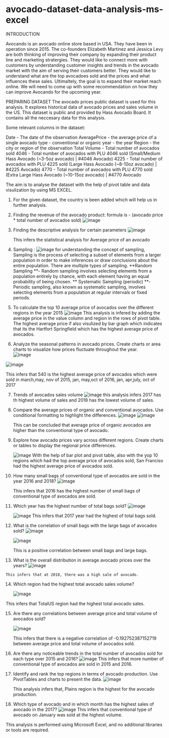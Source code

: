 # avocado-dataset-data-analysis-ms-excel
INTRODUCTION 

Avocando is an avocado online store based in USA. They have been in operation since 2015. The co-founders Elizabeth Martinez and Jessica Levy are both thinking of improving their company by expanding their product line and marketing stratergies. They would like to connect more with customers by understanding customer insights and trends in the avocado market with the aim of serving their customers better. They would like to understand what are the top avocadoes sold and the prices and what influences these sales. Ultimaltely, the goal is to expand their market reach online. We will need to come up with some recommendation on how they can improve Avocando for the upcoming year.

PREPARING DATASET 
The avocado prices public dataset is used for this analysis. It explores historical data of avocado prices and sales volume in the US. This dataset is public and provided by Hass Avocado Board. It contains all the neccesary data for this analysis.

Some relevant columns in the dataset:

Date - The date of the observation
AveragePrice - the average price of a single avocado
type - conventional or organic
year - the year
Region - the city or region of the observation
Total Volume - Total number of avocados sold
4046 - Total number of avocados with PLU 4046 sold (Small/Medium Hass Avocado (~3-5oz avocado) | #4046 Avocado)
4225 - Total number of avocados with PLU 4225 sold (Large Hass Avocado (~8-10oz avocado) | #4225 Avocado)
4770 - Total number of avocados with PLU 4770 sold (Extra Large Hass Avocado (~10-15oz avocado) | #4770 Avocado

The aim is to analyse the dataset with the help of pivot table and data visulization by using MS EXCEL.

  1. For the given dataset, the country is been added which will help us in further analysis.
  2. Finding the revenue of the avocado product: formula is - (avocado price * total number of avocados sold)
       ![image](https://github.com/sahanavenkatesh242/avocado-dataset-data-analysis-ms-excel/assets/157820520/573c50d4-ff58-4fa6-97a0-8b662f26a029)

  3. Finding the descriptive analysis for certain parameters
       ![image](https://github.com/sahanavenkatesh242/avocado-dataset-data-analysis-ms-excel/assets/157820520/1b41080d-dba3-4f26-8423-689d95a44f85)

     This infers the statistical analysis for Average price of an avocado
  4. Sampling :
       ![image](https://github.com/sahanavenkatesh242/avocado-dataset-data-analysis-ms-excel/assets/157820520/d33d32fe-9b06-4bb5-b561-77ae9bbc35cf)
    for understanding the concept of sampling, Sampling is the process of selecting a subset of elements from a larger population in order to make inferences or draw conclusions about the entire population.
    There are multiple types of sampling.
    **Random Sampling **- Random sampling involves selecting elements from a population entirely by chance, with each element having an equal probability of being chosen.
   ** Systematic Sampling (periodic) **- Periodic sampling, also known as systematic sampling, involves selecting elements from a population at regular intervals or fixed periods.

  5. To calculate the top 10 average price of avocados over the different regions in the year 2015
       ![image](https://github.com/sahanavenkatesh242/avocado-dataset-data-analysis-ms-excel/assets/157820520/3dfcb1f5-49d5-4e45-a875-014daae66f03)
      This analysis is infered by adding the average price in the value column and region in the rows of pivot table. The highest average price if also visulized by bar graph which indicates that its the Hartfort       Springfield which has the highest average price of avocados.
  6. Analyze the seasonal patterns in avocado prices. Create  charts or area charts to visualize how prices fluctuate throughout the year.  
![image](https://github.com/sahanavenkatesh242/avocado-dataset-data-analysis-ms-excel/assets/157820520/39bd9ea1-dcb4-4651-a2f8-fc801b48dd44)

![image](https://github.com/sahanavenkatesh242/avocado-dataset-data-analysis-ms-excel/assets/157820520/a0bf5f68-8c91-4fef-808c-c0633a8e7088)

  This infers that 540 is the highest average price of avocados which were sold in march,may, nov of 2015, jan, may,oct of 2016, jan, apr,july, oct of 2017 

  7. Trends of avocados sales volume
     ![image](https://github.com/sahanavenkatesh242/avocado-dataset-data-analysis-ms-excel/assets/157820520/1628c6f2-3a6e-473e-88f9-1ace9fe67d1f)
      this analysis infers 2017 has th highest volume of sales and 2018 has the lowest volume of sales.

  8. Compare the average prices of organic and conventional avocados. Use conditional formatting to highlight the differences.
       ![image](https://github.com/sahanavenkatesh242/avocado-dataset-data-analysis-ms-excel/assets/157820520/d84f5e28-919a-447c-8496-a59bddcf625a)
        ![image](https://github.com/sahanavenkatesh242/avocado-dataset-data-analysis-ms-excel/assets/157820520/04a584f5-4c0a-4c43-842d-260039ae6bf2)

     This can be concluded that average price of organic avocados are higher than the conventional type of avocado.

  9. Explore how avocado prices vary across different regions. Create charts or tables to display the regional price differences.

      ![image](https://github.com/sahanavenkatesh242/avocado-dataset-data-analysis-ms-excel/assets/157820520/70218494-ce9e-4c09-b18d-ed1677b65808)
      With the help of bar plot and pivot table, also with the yop 10 regions which had the top average price of avocados sold, San Franciso had the highest average price of avocados sold.

  10. How many small bags of conventional type of avocados are sold in the year 2016 and 2018?
      ![image](https://github.com/sahanavenkatesh242/avocado-dataset-data-analysis-ms-excel/assets/157820520/457ba14f-d1b9-402d-ad81-3b680cc67c2d)

      This infers that 2016 has the highest number of small bags of conventional type of avocados are sold.

  11. Which year has the highest number of total bags sold?
      ![image](https://github.com/sahanavenkatesh242/avocado-dataset-data-analysis-ms-excel/assets/157820520/3103e467-490e-4263-8629-72f793b59bc5)
    
      ![image](https://github.com/sahanavenkatesh242/avocado-dataset-data-analysis-ms-excel/assets/157820520/8fec478a-8b0a-4f7b-a5fc-3abca6881467)
    This infers that 2017 year had the highest of total bags sold.

  12. What is the correlation of small bags with the large bags of avocados sold?
        ![image](https://github.com/sahanavenkatesh242/avocado-dataset-data-analysis-ms-excel/assets/157820520/b72a7f65-8916-453d-b28c-ad5f80623704)

      ![image](https://github.com/sahanavenkatesh242/avocado-dataset-data-analysis-ms-excel/assets/157820520/e2ef6918-6b66-402c-9a1c-2fdb3b9e14c7)

      This is a positive correlation between small bags and large bags.

  13. What is the overall distribution in average avocado prices over the years?
      ![image](https://github.com/sahanavenkatesh242/avocado-dataset-data-analysis-ms-excel/assets/157820520/cea75728-c4a6-4c7e-8699-acb23b251476)

    This infers that at 2018, there was a high sale of avocado.

  14. Which region had the highest total avocado sales volume?

        ![image](https://github.com/sahanavenkatesh242/avocado-dataset-data-analysis-ms-excel/assets/157820520/5dd64ebd-c424-42ee-844b-9607142691b3)

  This infers that TotalUS region had the highest total avocado sales.

  15. Are there any correlations between average price and total volume of avocados sold?

      ![image](https://github.com/sahanavenkatesh242/avocado-dataset-data-analysis-ms-excel/assets/157820520/d2c17e16-7efd-4057-bfa6-1764506ea0e9)

      This infers that there is a negative correlation of -0.192752387152719 between average price and total volume of avocados sold.

  16. Are there any noticeable trends in the total number of avocados sold for each type over 2015 and 2016?
     ![image](https://github.com/sahanavenkatesh242/avocado-dataset-data-analysis-ms-excel/assets/157820520/194e3f82-000f-4787-908d-e7f35ec74460)
      This infers that more number of conventional type of avocados are sold in 2015 and 2016.

  17. Identify and rank the top regions in terms of avocado production. Use PivotTables and charts to present the data.
      ![image](https://github.com/sahanavenkatesh242/avocado-dataset-data-analysis-ms-excel/assets/157820520/29c28f2a-ec14-4888-a04a-7b6d6861716d)

        This analysis infers that, Plains region is the highest for the avocado production.

  18. Which type of avocado and in which month has the highest sales of avocado in the 2017?
        ![image](https://github.com/sahanavenkatesh242/avocado-dataset-data-analysis-ms-excel/assets/157820520/4370eaea-638a-4a02-b02f-d9f0dbd27808)
        This infers that conventional type of avocado on January was sold at the highest volume.


This analysis is performed using Microsoft Excel, and no additional libraries or tools are required.





